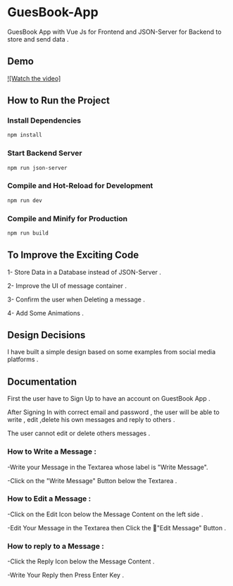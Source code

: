 # GuesBook-App

GuesBook App with Vue Js for Frontend and JSON-Server for Backend to store and send data .

## Demo

[![Watch the video]](https://drive.google.com/file/d/1_JdrLz3DCMMnQUeCBjHIJrECOmkxvycv/view)

## How to Run the Project

### Install Dependencies

```sh
npm install
```
### Start Backend Server

```sh
npm run json-server
```

### Compile and Hot-Reload for Development

```sh
npm run dev
```

### Compile and Minify for Production

```sh
npm run build
```

## To Improve the Exciting Code

1- Store Data in a Database instead of JSON-Server .

2- Improve the UI of message container .

3- Confirm the user when Deleting a message .

4- Add Some Animations .

## Design Decisions

I have built a simple design based on some examples from social media platforms .

## Documentation

First the user have to Sign Up to have an account on GuestBook App .

After Signing In with correct email and password , the user will be able to write , edit ,delete his own messages and reply to others .

The user cannot edit or delete others messages .

### How to Write a Message :

-Write your Message in the Textarea whose label is "Write Message".

-Click on the "Write Message" Button below the Textarea .

### How to Edit a Message :

-Click on the Edit Icon below the Message Content on the left side .

-Edit Your Message in the Textarea then Click the "ُEdit Message" Button .

### How to reply to a Message :

-Click the Reply Icon below the Message Content .

-Write Your Reply then Press Enter Key .

